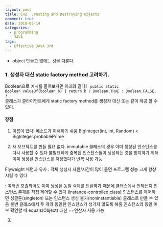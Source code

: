 ```yaml
---
layout: post
title: CH2. Creating and Destroying Objects
comment: true
date: 2018-05-14
categories:
  - programming
  - JAVA
tags:
  - Effective JAVA 3rd
---
```


- object 만들고 없애는 것을 다룬다.

### 1. 생성자 대신 static factory method 고려하기.

Boolean으로 예시를 들어보자면 아래와 같다!
<code>
public static Boolean valueOf(boolean b) {
	return b ? Boolean.TRUE : Boolean.FALSE;
}
</code>
클래스가 클라이언트에게 static factory method를 생성자 대신 또는 같이 제공 할 수 있다. 

#### 장점

1. 이름이 있다!  메소드가 이해하기 쉬움
 BigInteger(int, int, Random)    < BigInteger.probablePrime

2. 새 오브젝트를 만들 필요 없다.
immutable 클래스의 경우 이미 생성된 인스턴스를 다시 사용할 수 있다
불필요하게 중복된 인스턴스들이 생성되는 것을 방지하기 위해 이미 생성된 인스턴스를 저장했다가 반복 사용 가능.

Flyweight 패턴과 유사
: 객체 생성시 자원/시간이 많이 들면 프로그램 성능 크게 향상시킬 수 있다

: 여러번 호출되어도 이미 생성된 동일 객체를 반환하기 때문에 클래스에서 언제든지 인스턴스 존재를 직접 제어할 수 있다 (instance-controlled class)
인스턴스를 제어하면 싱글톤(singleton) 또는 인스턴스 생성 불가(noninstantiable) 클래스로 만들 수 있음
불변 클래스에서 두 개의 동일한 인스턴스가 생기지 않도록 해줌
인스턴스의 동일 여부 확인할 때 equals(Object) 대신 ==연산자 사용 가능 

3. 	
